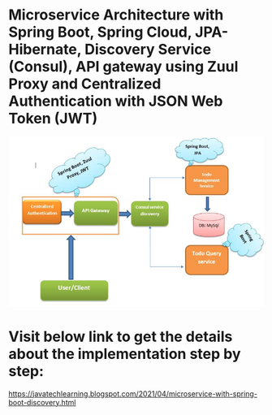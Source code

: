 # Microservice Architecture with Spring Boot, Spring Cloud, JPA-Hibernate, Discovery Service (Consul), API gateway using Zuul Proxy and Centralized Authentication with JSON Web Token (JWT)
![Microservice Diagram](https://github.com/ibrahimcseku/microservice/blob/master/microservice_diagram.JPG)

# Visit below link to get the details about the implementation step by step:
https://javatechlearning.blogspot.com/2021/04/microservice-with-spring-boot-discovery.html
